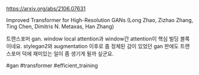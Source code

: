 https://arxiv.org/abs/2106.07631

Improved Transformer for High-Resolution GANs (Long Zhao, Zizhao Zhang, Ting Chen, Dimitris N. Metaxas, Han Zhang)

트랜스포머 gan. window local attention과 window간 attention이 핵심 빌딩 블록이네요. stylegan2와 augmentation 이후로 좀 정체된 감이 있었던 gan 판에도 트랜스포머 덕에 재미있는 일이 좀 생기게 될까 싶군요.

#gan #transformer #efficient_training 